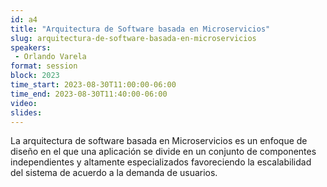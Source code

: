 ```yaml
---
id: a4
title: "Arquitectura de Software basada en Microservicios"
slug: arquitectura-de-software-basada-en-microservicios
speakers:
 - Orlando Varela
format: session
block: 2023
time_start: 2023-08-30T11:00:00-06:00
time_end: 2023-08-30T11:40:00-06:00
video:
slides:
---
```


La arquitectura de software basada en Microservicios es un enfoque de diseño en el que una aplicación se divide en un conjunto de componentes independientes y altamente especializados favoreciendo la escalabilidad del sistema de acuerdo a la demanda de usuarios.